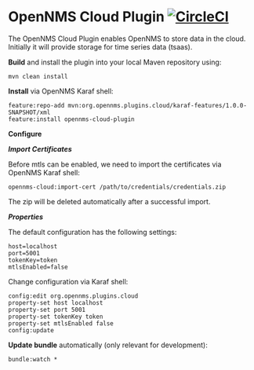 # OpenNMS Cloud Plugin [![CircleCI](https://circleci.com/gh/OpenNMS/opennms-cloud-plugin.svg?style=svg)](https://circleci.com/gh/OpenNMS/opennms-cloud-plugin)

The OpenNMS Cloud Plugin enables OpenNMS to store data in the cloud.
Initially it will provide storage for time series data (tsaas).

**Build** and install the plugin into your local Maven repository using:
```
mvn clean install
```

**Install** via OpenNMS Karaf shell:
```
feature:repo-add mvn:org.opennms.plugins.cloud/karaf-features/1.0.0-SNAPSHOT/xml
feature:install opennms-cloud-plugin
```
**Configure**

***Import Certificates***

Before mtls can be enabled, we need to import the certificates via OpenNMS Karaf shell:
```
opennms-cloud:import-cert /path/to/credentials/credentials.zip
```
The zip will be deleted automatically after a successful import.

***Properties***

The default configuration has the following settings:
```
host=localhost
port=5001
tokenKey=token
mtlsEnabled=false
```

Change configuration via Karaf shell:
```
config:edit org.opennms.plugins.cloud
property-set host localhost
property-set port 5001
property-set tokenKey token
property-set mtlsEnabled false
config:update
```

**Update bundle** automatically (only relevant for development):
```
bundle:watch *
```